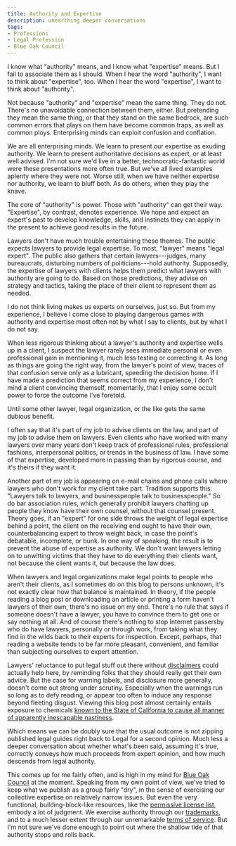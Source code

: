 ```yaml
---
title: Authority and Expertise
description: unearthing deeper conversations
tags:
- Professions
- Legal Profession
- Blue Oak Council
---
```


I know what "authority" means, and I know what "expertise" means.  But I fail to associate them as I should.  When I hear the word "authority", I want to think about "expertise", too.  When I hear the word "expertise", I want to think about "authority".

Not because "authority" and "expertise" mean the same thing.  They do not.  There's no unavoidable connection between them, either.  But pretending they mean the same thing, or that they stand on the same bedrock, are such common errors that plays on them have become common traps, as well as common ploys.  Enterprising minds can exploit confusion and conflation.

We are all enterprising minds.  We learn to present our expertise as exuding authority.  We learn to present authoritative decisions as expert, or at least well advised.  I'm not sure we'd live in a better, technocratic-fantastic world were these presentations more often true.  But we've all lived examples aplenty where they were not.  Worse still, when we have neither expertise nor authority, we learn to bluff both.  As do others, when they play the knave.

The core of "authority" is power.  Those with "authority" can get their way.  "Expertise", by contrast, denotes experience.  We hope and expect an expert's past to develop knowledge, skills, and instincts they can apply in the present to achieve good results in the future.

Lawyers don't have much trouble entertaining these themes.  The public expects lawyers to provide legal expertise.  To most, "lawyer" means "legal expert".  The public also gathers that certain lawyers---judges, many bureaucrats, disturbing numbers of politicians---hold authority.  Supposedly, the expertise of lawyers with clients helps them predict what lawyers with authority are going to do.  Based on those predictions, they advise on strategy and tactics, taking the place of their client to represent them as needed.

I do not think living makes us experts on ourselves, just so.  But from my experience, I believe I come close to playing dangerous games with authority and expertise most often not by what I say to clients, but by what I do not say.

When less rigorous thinking about a lawyer's authority and expertise wells up in a client, I suspect the lawyer rarely sees immediate personal or even professional gain in mentioning it, much less testing or correcting it.  As long as things are going the right way, from the lawyer's point of view, traces of that confusion serve only as a lubricant, speeding the decision home.  If I have made a prediction that seems correct from my experience, I don't mind a client convincing themself, momentarily, that I enjoy some occult power to force the outcome I've foretold.

Until some other lawyer, legal organization, or the like gets the same dubious benefit.

I often say that it's part of my job to advise clients on the law, and part of my job to advise them on lawyers.  Even clients who have worked with many lawyers over many years don't keep track of professional rules, professional fashions, interpersonal politics, or trends in the business of law.  I have some of that expertise, developed more in passing than by rigorous course, and it's theirs if they want it.

Another part of my job is appearing on e-mail chains and phone calls where lawyers who don't work for my client take part.  Tradition supports this: "Lawyers talk to lawyers, and businesspeople talk to businesspeople."  So do bar association rules, which generally prohibit lawyers chatting up people they know have their own counsel, without that counsel present.  Theory goes, if an "expert" for one side throws the weight of legal expertise behind a point, the client on the receiving end ought to have their own, counterbalancing expert to throw weight back, in case the point's debatable, incomplete, or bunk.  In one way of speaking, the result is to prevent the abuse of expertise as authority.  We don't want lawyers letting on to unwitting victims that they have to do everything their clients want, not because the client wants it, but because the law does.

When lawyers and legal organizations make legal points to people who aren't their clients, as I sometimes do on this blog to persons unknown, it's not exactly clear how that balance is maintained.  In theory, if the people reading a blog post or downloading an article or printing a form haven't lawyers of their own, there's no issue on my end.  There's no rule that says if someone doesn't have a lawyer, you have to convince them to get one or say nothing at all.  And of course there's nothing to stop Internet passersby who do have lawyers, personally or through work, from taking what they find in the wilds back to their experts for inspection.  Except, perhaps, that reading a website tends to be far more pleasant, convenient, and familiar than subjecting ourselves to expert attention.

Lawyers' reluctance to put legal stuff out there without [disclaimers](https://notlegaladvice.law/) could actually help here, by reminding folks that they should really get their own advice.  But the case for warning labels, and disclosure more generally, doesn't come out strong under scrutiny.  Especially when the warnings run so long as to defy reading, or appear too often to induce any response beyond fleeting disgust.  Viewing this blog post almost certainly entails exposure to chemicals [known to the State of California to cause all manner of apparently inescapable nastiness](https://oehha.ca.gov/proposition-65).

Which means we can be doubly sure that the usual outcome is not zipping published legal guides right back to Legal for a second opinion.  Much less a deeper conversation about whether what's been said, assuming it's true, correctly conveys how much proceeds from expert opinion, and how much descends from legal authority.

This comes up for me fairly often, and is high in my mind for [Blue Oak Council](https://blueoakcouncil.org) at the moment.  Speaking from my own point of view, we've tried to keep what we publish as a group fairly "dry", in the sense of exercising our collective expertise on relatively narrow issues.  But even the very functional, building-block-like resources, like the [permissive license list](https://blueoakcouncil.org/list), embody a lot of judgment.  We exercise authority through our [trademarks](https://blueoakcouncil.org/trademarks), and to a much lesser extent through our unremarkable [terms of service](https://blueoakcouncil.org/terms).  But I'm not sure we've done enough to point out where the shallow tide of that authority stops and rolls back.